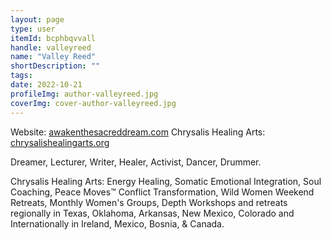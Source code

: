 ```yaml
---
layout: page
type: user
itemId: bcphbqvvall
handle: valleyreed
name: "Valley Reed"
shortDescription: ""
tags:
date: 2022-10-21
profileImg: author-valleyreed.jpg
coverImg: cover-author-valleyreed.jpg
---
```


Website: [awakenthesacreddream.com](https://awakenthesacreddream.com/)
Chrysalis Healing Arts: [chrysalishealingarts.org](http://www.chrysalishealingarts.org/)

Dreamer, Lecturer, Writer, Healer, Activist, Dancer, Drummer.

Chrysalis Healing Arts: Energy Healing, Somatic Emotional Integration, Soul Coaching, Peace Moves™ Conflict Transformation, Wild Women Weekend Retreats, Monthly Women's Groups, Depth Workshops and retreats regionally in Texas, Oklahoma, Arkansas, New Mexico, Colorado and Internationally in Ireland, Mexico, Bosnia, & Canada.
